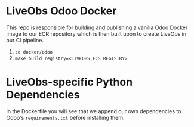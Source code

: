 # LiveObs Odoo Docker
This repo is responsible for building and publishing a vanilla Odoo Docker 
image to our ECR repository which is then built upon to create LiveObs in our 
CI pipeline.

1. `cd docker/odoo`
1. `make build registry=<LIVEOBS_ECS_REGISTRY>`

# LiveObs-specific Python Dependencies
In the Dockerfile you will see that we append our own dependencies to Odoo's 
`requirements.txt` before installing them.